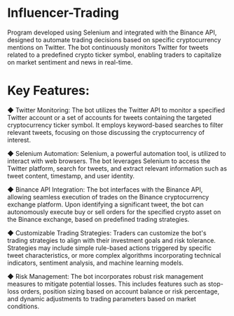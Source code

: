 # Influencer-Trading

Program developed using Selenium and integrated with the Binance API, designed to automate trading decisions based on specific cryptocurrency mentions on Twitter. The bot continuously monitors Twitter for tweets related to a predefined crypto ticker symbol, enabling traders to capitalize on market sentiment and news in real-time.

# Key Features:

◆ Twitter Monitoring: The bot utilizes the Twitter API to monitor a specified Twitter account or a set of accounts for tweets containing the targeted cryptocurrency ticker symbol. It employs keyword-based searches to filter relevant tweets, focusing on those discussing the cryptocurrency of interest.

◆ Selenium Automation: Selenium, a powerful automation tool, is utilized to interact with web browsers. The bot leverages Selenium to access the Twitter platform, search for tweets, and extract relevant information such as tweet content, timestamp, and user identity.

◆ Binance API Integration: The bot interfaces with the Binance API, allowing seamless execution of trades on the Binance cryptocurrency exchange platform. Upon identifying a significant tweet, the bot can autonomously execute buy or sell orders for the specified crypto asset on the Binance exchange, based on predefined trading strategies.

◆ Customizable Trading Strategies: Traders can customize the bot's trading strategies to align with their investment goals and risk tolerance. Strategies may include simple rule-based actions triggered by specific tweet characteristics, or more complex algorithms incorporating technical indicators, sentiment analysis, and machine learning models.

◆ Risk Management: The bot incorporates robust risk management measures to mitigate potential losses. This includes features such as stop-loss orders, position sizing based on account balance or risk percentage, and dynamic adjustments to trading parameters based on market conditions.

